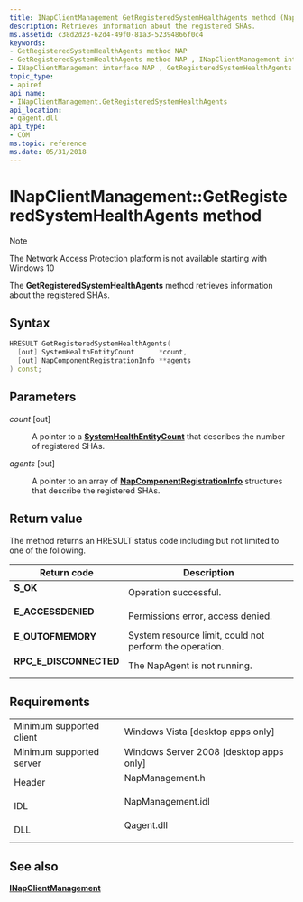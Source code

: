 ```yaml
---
title: INapClientManagement GetRegisteredSystemHealthAgents method (NapManagement.h)
description: Retrieves information about the registered SHAs.
ms.assetid: c38d2d23-62d4-49f0-81a3-52394866f0c4
keywords:
- GetRegisteredSystemHealthAgents method NAP
- GetRegisteredSystemHealthAgents method NAP , INapClientManagement interface
- INapClientManagement interface NAP , GetRegisteredSystemHealthAgents method
topic_type:
- apiref
api_name:
- INapClientManagement.GetRegisteredSystemHealthAgents
api_location:
- qagent.dll
api_type:
- COM
ms.topic: reference
ms.date: 05/31/2018
---
```


# INapClientManagement::GetRegisteredSystemHealthAgents method

> [!Note]  
> The Network Access Protection platform is not available starting with Windows 10

 

The **GetRegisteredSystemHealthAgents** method retrieves information about the registered SHAs.

## Syntax


```C++
HRESULT GetRegisteredSystemHealthAgents(
  [out] SystemHealthEntityCount      *count,
  [out] NapComponentRegistrationInfo **agents
) const;
```



## Parameters

<dl> <dt>

*count* \[out\]
</dt> <dd>

A pointer to a [**SystemHealthEntityCount**](nap-datatypes.md) that describes the number of registered SHAs.

</dd> <dt>

*agents* \[out\]
</dt> <dd>

A pointer to an array of [**NapComponentRegistrationInfo**](/windows/win32/api/naptypes/ns-naptypes-napcomponentregistrationinfo) structures that describe the registered SHAs.

</dd> </dl>

## Return value

The method returns an HRESULT status code including but not limited to one of the following.



| Return code                                                                                         | Description                                                        |
|-----------------------------------------------------------------------------------------------------|--------------------------------------------------------------------|
| <dl> <dt>**S\_OK**</dt> </dl>                | Operation successful.<br/>                                   |
| <dl> <dt>**E\_ACCESSDENIED**</dt> </dl>      | Permissions error, access denied.<br/>                       |
| <dl> <dt>**E\_OUTOFMEMORY**</dt> </dl>       | System resource limit, could not perform the operation.<br/> |
| <dl> <dt>**RPC\_E\_DISCONNECTED**</dt> </dl> | The NapAgent is not running.<br/>                            |



 

## Requirements



|                                     |                                                                                              |
|-------------------------------------|----------------------------------------------------------------------------------------------|
| Minimum supported client<br/> | Windows Vista \[desktop apps only\]<br/>                                               |
| Minimum supported server<br/> | Windows Server 2008 \[desktop apps only\]<br/>                                         |
| Header<br/>                   | <dl> <dt>NapManagement.h</dt> </dl>   |
| IDL<br/>                      | <dl> <dt>NapManagement.idl</dt> </dl> |
| DLL<br/>                      | <dl> <dt>Qagent.dll</dt> </dl>        |



## See also

<dl> <dt>

[**INapClientManagement**](inapclientmanagement.md)
</dt> </dl>

 

 





